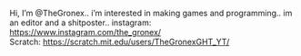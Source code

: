 Hi, I’m @TheGronex..
i’m interested in making games and programming..
im an editor and a shitposter..
instagram: https://www.instagram.com/the_gronex/    
Scratch: https://scratch.mit.edu/users/TheGronexGHT_YT/
